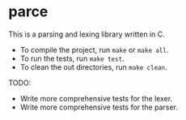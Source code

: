 # parce

This is a parsing and lexing library written in C.

- To compile the project, run `make` or `make all`.
- To run the tests, run `make test`.
- To clean the out directories, run `make clean`.

TODO:
- Write more comprehensive tests for the lexer.
- Write more comprehensive tests for the parser.
